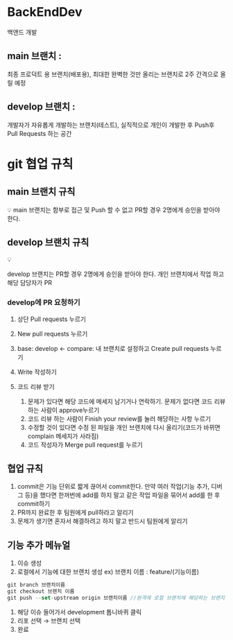 # BackEndDev
백앤드 개발



## main 브랜치 :

최종 프로덕트 용 브랜치(배포용), 최대한 완벽한 것만 올리는 브랜치로 2주 간격으로 올릴 예정

## develop 브랜치 :

개발자가 자유롭게 개발하는 브랜치(테스트), 실직적으로 개인이 개발한 후 Push후 Pull Requests 하는 공간


# git 협업 규칙 


## main 브랜치 규칙

<aside>
💡
main 브랜치는 함부로 접근 및 Push 할 수 없고 PR할 경우 2명에게 승인을 받아야 한다.

</aside>


## develop 브랜치 규칙

<aside>
💡

develop 브랜치는 PR할 경우 2명에게 승인을 받아야 한다. 개인 브랜치에서 작업 하고 해당 담당자가 PR

</aside>

### develop에 PR 요청하기

1. 상단 Pull requests 누르기
2. New pull requests 누르기
3. base: develop ← compare: 내 브랜치로 설정하고 Create pull requests 누르기
4. Write 작성하기
5. 코드 리뷰 받기
    
    
    1. 문제가 있다면 해당 코드에 메세지 남기거나 연락하기. 문제가 없다면 코드 리뷰 하는 사람이 approve누르기
    2. 코드 리뷰 하는 사람이 Finish your review를 눌러 해당하는 사항 누르기
    3. 수정할 것이 있다면 수정 된 파일을 개인 브랜치에 다시 올리기(코드가 바뀌면 complain 메세지가 사라짐)
    4. 코드 작성자가 Merge pull request를 누르기

## 협업 규칙

1. commit은 기능 단위로 짧게 끊어서 commit한다. 만약 여러 작업(기능 추가, 디버그 등)을 했다면 한꺼번에 add를 하지 말고 같은 작업 파일을 묶어서 add를 한 후 commit하기 
2. PR까지 완료한 후 팀원에게 pull하라고 알리기
3. 문제가 생기면 혼자서 해결하려고 하지 말고 반드시 팀원에게 알리기

## 기능 추가 메뉴얼

1. 이슈 생성
2. 로컬에서 기능에 대한 브랜치 생성 ex) 브랜치 이름 : feature/(기능이름)

```jsx
git branch 브랜치이름
git checkout 브랜치 이름
git push --set-upstream origin 브랜치이름 //원격에 로컬 브랜치에 해당하는 브랜치 생성 후 연결
```

1. 해당 이슈 들어가서 development 톱니바퀴 클릭
2. 리포 선택 → 브랜치 선택
3. 완료
  
